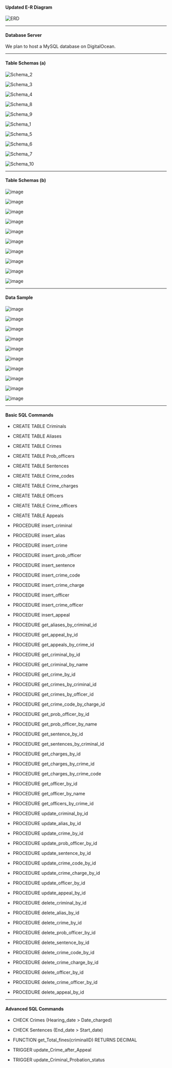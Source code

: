 #### Updated E-R Diagram

![ERD](./images/ERD.png)

---

#### Database Server

We plan to host a MySQL database on DigitalOcean.

---

#### Table Schemas (a)

![Schema_2](./images/Schemas/Schema_2.png)

![Schema_3](./images/Schemas/Schema_3.png)

![Schema_4](./images/Schemas/Schema_4.png)

![Schema_8](./images/Schemas/Schema_8.png)

![Schema_9](./images/Schemas/Schema_9.png)

![Schema_1](./images/Schemas/Schema_1.png)

![Schema_5](./images/Schemas/Schema_5.png)

![Schema_6](./images/Schemas/Schema_6.png)

![Schema_7](./images/Schemas/Schema_7.png)

![Schema_10](./images/Schemas/Schema_10.png)

---

#### Table Schemas (b)

![image](https://github.com/kakary-cc/Crime-Tracking-Database-System/assets/165611994/258aab57-9ee8-420c-bce6-8dd771c11775)

![image](https://github.com/kakary-cc/Crime-Tracking-Database-System/assets/165611994/7eb14f53-8d95-41a1-88f1-028530f08f95)

![image](https://github.com/kakary-cc/Crime-Tracking-Database-System/assets/165611994/14faeb91-2293-43f2-9d96-e6d6dca52cba)

![image](https://github.com/kakary-cc/Crime-Tracking-Database-System/assets/165611994/1f812c66-8489-431f-8d25-637973ebdd94)

![image](https://github.com/kakary-cc/Crime-Tracking-Database-System/assets/165611994/b99fc213-9385-4113-b91e-2dc4621a0160)

![image](https://github.com/kakary-cc/Crime-Tracking-Database-System/assets/165611994/10f3fc74-ca23-4253-b477-c79342eb0796)

![image](https://github.com/kakary-cc/Crime-Tracking-Database-System/assets/165611994/78e54c5f-e991-47da-9c84-9d960ac8dac5)

![image](https://github.com/kakary-cc/Crime-Tracking-Database-System/assets/165611994/67c111df-c2d5-4c88-9a1b-34041c61636e)

![image](https://github.com/kakary-cc/Crime-Tracking-Database-System/assets/165611994/b6d7ebc6-0691-4966-8cf3-d31c5d86d5f0)

![image](https://github.com/kakary-cc/Crime-Tracking-Database-System/assets/165611994/e26b3324-5735-4792-a309-1c7d9765d777)

---

#### Data Sample

![image](https://github.com/kakary-cc/Crime-Tracking-Database-System/assets/165611994/8f8a3181-05e2-4652-9f70-2af7d7a5e8ed)

![image](https://github.com/kakary-cc/Crime-Tracking-Database-System/assets/165611994/141c770f-d86b-42d1-8ca0-083c27d7956d)

![image](https://github.com/kakary-cc/Crime-Tracking-Database-System/assets/165611994/cb486d44-d047-48f9-90a0-4c9782081a9f)

![image](https://github.com/kakary-cc/Crime-Tracking-Database-System/assets/165611994/412f3e54-8d43-4c0e-adbb-0e8fab89229b)

![image](https://github.com/kakary-cc/Crime-Tracking-Database-System/assets/165611994/4175edd2-46d9-4662-9f9b-e6c3c17bc948)

![image](https://github.com/kakary-cc/Crime-Tracking-Database-System/assets/165611994/b2849318-9c93-4af1-926a-bd5c66ff7a6a)

![image](https://github.com/kakary-cc/Crime-Tracking-Database-System/assets/165611994/f65038bf-588e-4777-a2a9-8aa4689a2633)

![image](https://github.com/kakary-cc/Crime-Tracking-Database-System/assets/165611994/33076cbc-2bfb-4509-b8a2-55f6367cc72b)

![image](https://github.com/kakary-cc/Crime-Tracking-Database-System/assets/165611994/85485933-c4de-4b43-ac38-e7e0b97869b0)

![image](https://github.com/kakary-cc/Crime-Tracking-Database-System/assets/165611994/539feba9-d238-41f0-93bf-b9bcb62fe556)

---

#### Basic SQL Commands

- CREATE TABLE Criminals

- CREATE TABLE Aliases

- CREATE TABLE Crimes

- CREATE TABLE Prob_officers

- CREATE TABLE Sentences

- CREATE TABLE Crime_codes

- CREATE TABLE Crime_charges

- CREATE TABLE Officers

- CREATE TABLE Crime_officers

- CREATE TABLE Appeals

- PROCEDURE insert_criminal

- PROCEDURE insert_alias

- PROCEDURE insert_crime

- PROCEDURE insert_prob_officer

- PROCEDURE insert_sentence

- PROCEDURE insert_crime_code

- PROCEDURE insert_crime_charge

- PROCEDURE insert_officer

- PROCEDURE insert_crime_officer

- PROCEDURE insert_appeal

- PROCEDURE get_aliases_by_criminal_id

- PROCEDURE get_appeal_by_id

- PROCEDURE get_appeals_by_crime_id

- PROCEDURE get_criminal_by_id

- PROCEDURE get_criminal_by_name

- PROCEDURE get_crime_by_id

- PROCEDURE get_crimes_by_criminal_id

- PROCEDURE get_crimes_by_officer_id

- PROCEDURE get_crime_code_by_charge_id

- PROCEDURE get_prob_officer_by_id

- PROCEDURE get_prob_officer_by_name

- PROCEDURE get_sentence_by_id

- PROCEDURE get_sentences_by_criminal_id

- PROCEDURE get_charges_by_id

- PROCEDURE get_charges_by_crime_id

- PROCEDURE get_charges_by_crime_code

- PROCEDURE get_officer_by_id

- PROCEDURE get_officer_by_name

- PROCEDURE get_officers_by_crime_id

- PROCEDURE update_criminal_by_id

- PROCEDURE update_alias_by_id

- PROCEDURE update_crime_by_id

- PROCEDURE update_prob_officer_by_id

- PROCEDURE update_sentence_by_id

- PROCEDURE update_crime_code_by_id

- PROCEDURE update_crime_charge_by_id

- PROCEDURE update_officer_by_id

- PROCEDURE update_appeal_by_id

- PROCEDURE delete_criminal_by_id

- PROCEDURE delete_alias_by_id

- PROCEDURE delete_crime_by_id

- PROCEDURE delete_prob_officer_by_id

- PROCEDURE delete_sentence_by_id

- PROCEDURE delete_crime_code_by_id

- PROCEDURE delete_crime_charge_by_id

- PROCEDURE delete_officer_by_id

- PROCEDURE delete_crime_officer_by_id

- PROCEDURE delete_appeal_by_id


---

#### Advanced SQL Commands

- CHECK Crimes (Hearing_date > Date_charged)

- CHECK Sentences (End_date > Start_date)

- FUNCTION get_Total_fines(criminalID) RETURNS DECIMAL

- TRIGGER update_Crime_after_Appeal

- TRIGGER update_Criminal_Probation_status